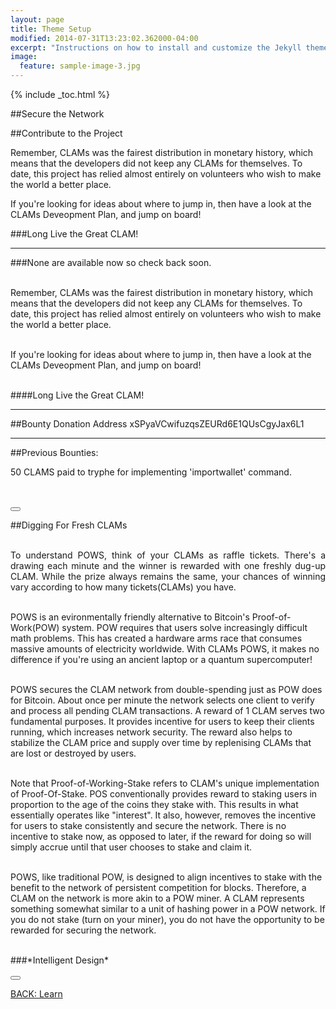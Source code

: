 ```yaml
---
layout: page
title: Theme Setup
modified: 2014-07-31T13:23:02.362000-04:00
excerpt: "Instructions on how to install and customize the Jekyll theme Minimal Mistakes."
image:
  feature: sample-image-3.jpg
---
```


{% include _toc.html %}

##Secure the Network



##Contribute to the Project

Remember, CLAMs was the fairest distribution in monetary history, which means that the developers did not keep any CLAMs for themselves. To date, this project has relied almost entirely on volunteers who wish to make the world a better place.

If you're looking for ideas about where to jump in, then have a look at the CLAMs Deveopment Plan, and jump on board!

###Long Live the Great CLAM!

---

###None are available now so check back soon.<br><br>
<p style="text-align:justify;">

Remember, CLAMs was the fairest distribution in monetary history, which means that the developers did not keep any CLAMs for themselves. To date, this project has relied almost entirely on volunteers who wish to make the world a better place. <br><br>

If you're looking for ideas about where to jump in, then have a look at the CLAMs Deveopment Plan, and jump on board!<br><br>
</p>

####Long Live the Great CLAM!
<!-- ##Create or re-purpose an open source Reddit or Twitter CLAMS tip bot.<br><br>
<p style="text-align:justify;">

<i class="fa fa-circle"></i>    Needs to be a full-service tip bot.<br><br>

<i class="fa fa-circle"></i>    Able to target certain keywords, boards, hashtags, etc. to spread the CLAM gospel.<br><br>

<i class="fa fa-circle"></i>   Bounty starts at 75 CLAMS.
</p>

<br>
Note: This bounty is currently not available as it is being worked on by Captian_Hook. -->

<i class="fa fa-users fa-5x">
</i>

***
##Bounty Donation Address
xSPyaVCwifuzqsZEURd6E1QUsCgyJax6L1
***

##Previous Bounties:
<br>
<p style="text-align:justify;">
<i class="fa fa-check"></i>    50 CLAMS paid to tryphe for implementing 'importwallet' command.</p>
<br><br>
<button class="button" onclick="window.location.hash = window.location.hash + '!clams-bounties'"><i class="fa fa-arrow-up"></i></button>




##Digging For Fresh CLAMs<br><br>
<p style="text-align:justify;">
To understand POWS, think of your CLAMs as raffle tickets. There's a drawing each minute and the winner is rewarded with one freshly dug-up CLAM. While the prize always remains the same, your chances of winning vary according to how many tickets(CLAMs) you have.<br><br>

POWS is an evironmentally friendly alternative to Bitcoin's Proof-of-Work(POW) system. POW requires that users solve increasingly difficult math problems. This has created a hardware arms race that consumes massive amounts of electricity worldwide. With CLAMs POWS, it makes no difference if you're using an ancient laptop or a quantum supercomputer!<br><br>

POWS secures the CLAM network from double-spending just as POW does for Bitcoin. About once per minute the network selects one client to verify and process all pending CLAM transactions. A reward of 1 CLAM serves two fundamental purposes. It provides incentive for users to keep their clients running, which increases network security. The reward also helps to stabilize the CLAM price and supply over time by replenising CLAMs that are lost or destroyed by users.<br><br>


Note that Proof-of-Working-Stake refers to CLAM's unique implementation of Proof-Of-Stake.  POS conventionally provides reward to staking users in proportion to the age of the coins they stake with.  This results in what essentially operates like "interest".  It also, however, removes the incentive for users to stake consistently and secure the network.  There is no incentive to stake now, as opposed to later, if the reward for doing so will simply accrue until that user chooses to stake and claim it.<br><br>

POWS, like traditional POW, is designed to align incentives to stake with the benefit to the network of persistent competition for blocks. Therefore, a CLAM on the network is more akin to a POW miner.  A CLAM represents something somewhat similar to a unit of hashing power in a POW network.  If you do not stake (turn on your miner), you do not have the opportunity to be rewarded for securing the network.

</p>
<br>
###*Intelligent Design*
<i class="fa fa-check-square fa-2x"></i>
<br><br>
<button class="button" onclick="window.location.hash = window.location.hash + '!digging-for-clams'"><i class="fa fa-arrow-up"></i></button>


<a markdown="0" href="{{ site.url }}/learn" class="btn">BACK: Learn</a>
